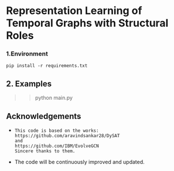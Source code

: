 # Representation Learning of Temporal Graphs with Structural Roles


### 1.Environment
`pip install -r requirements.txt`


## 2. Examples
>> python main.py 

## Acknowledgements
* ```
  This code is based on the works: 
  https://github.com/aravindsankar28/DySAT
  and
  https://github.com/IBM/EvolveGCN
  Sincere thanks to them.
  ```

* The code will be continuously improved and updated.
```

